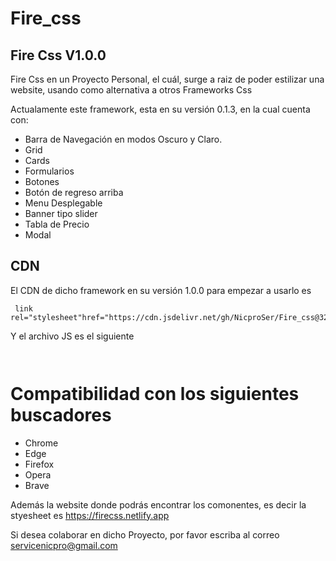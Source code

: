 # Fire_css
## Fire Css V1.0.0

Fire Css en un Proyecto Personal, el cuál, surge a raiz de poder estilizar una website, usando como alternativa a otros Frameworks Css


Actualamente este framework, esta en su versión 0.1.3, en la cual cuenta con:

- Barra de Navegación en modos Oscuro y Claro.
- Grid
- Cards
- Formularios
- Botones
- Botón de regreso arriba
- Menu Desplegable
- Banner tipo slider
- Tabla de Precio
- Modal

## CDN

El CDN de dicho framework en su versión 1.0.0 para empezar a usarlo es 
<pre><code> link rel="stylesheet"href="https://cdn.jsdelivr.net/gh/NicproSer/Fire_css@32ab464d9b028727ad6205648069c48d978c7a0c/css/fire_full.css"></code></pre>

Y el archivo JS es el siguiente
<pre><code> <script type="text/javascript" src="https://cdn.jsdelivr.net/gh/NicproSer/Fire_css@32ab464d9b028727ad6205648069c48d978c7a0c/js/fire.js"></script></code></pre>


# Compatibilidad con los siguientes buscadores

- Chrome
- Edge
- Firefox
- Opera
- Brave

Además la website donde podrás encontrar los comonentes, es decir la styesheet es https://firecss.netlify.app

Si desea colaborar en dicho Proyecto, por favor escriba al correo servicenicpro@gmail.com
